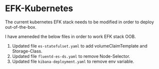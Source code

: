 # EFK-Kubernetes

The current kubernetes EFK stack needs to be modified in order to deploy out-of-the-box.

I have ameneded the below files in order to work EFK stack OOB.

1. Updated file `es-statefulset.yaml` to add volumeClaimTemplate and Storage-Class.
2. Updated file `fluentd-es-ds.yaml` to remove Node-Selector.
3. Updated file `kibana-deployment.yaml` to remove env variable.